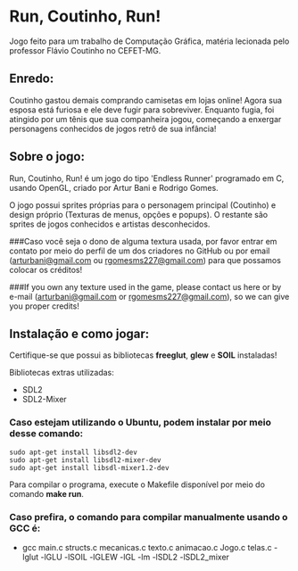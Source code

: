 # Run, Coutinho, Run! 

Jogo feito para um trabalho de Computação Gráfica, matéria lecionada pelo professor Flávio Coutinho no CEFET-MG.

## Enredo:

Coutinho gastou demais comprando camisetas em lojas online! Agora sua esposa está furiosa e ele deve fugir para sobreviver. Enquanto fugia, foi atingido por um tênis que sua companheira jogou, começando a enxergar personagens conhecidos de jogos retrô de sua infância! 

## Sobre o jogo:
Run, Coutinho, Run! é um jogo do tipo 'Endless Runner' programado em C, usando OpenGL, criado por Artur Bani e Rodrigo Gomes.

O jogo possui sprites próprias para o personagem principal (Coutinho) e design próprio (Texturas de menus, opções e popups). O restante são sprites de jogos conhecidos e artistas desconhecidos.

###Caso você seja o dono de alguma textura usada, por favor entrar em contato por meio do perfil de um dos criadores no GitHub ou por email (arturbani@gmail.com ou rgomesms227@gmail.com) para que possamos colocar os créditos!

###If you own any texture used in the game, please contact us here or by e-mail (arturbani@gmail.com or rgomesms227@gmail.com), so we can give you proper credits!

## Instalação e como jogar:
Certifique-se que possui as bibliotecas **freeglut**, **glew** e **SOIL** instaladas! 

Bibliotecas extras utilizadas:
 - SDL2
 - SDL2-Mixer

### Caso estejam utilizando o Ubuntu, podem instalar por meio desse comando:
    sudo apt-get install libsdl2-dev
    sudo apt-get install libsdl2-mixer-dev
    sudo apt-get install libsdl-mixer1.2-dev

Para compilar o programa, execute o Makefile disponível por meio do comando **make run**.
### Caso prefira, o comando para compilar manualmente usando o GCC é:
 - gcc main.c structs.c mecanicas.c texto.c animacao.c Jogo.c telas.c -lglut -lGLU -lSOIL -lGLEW -lGL -lm -lSDL2 -lSDL2_mixer


